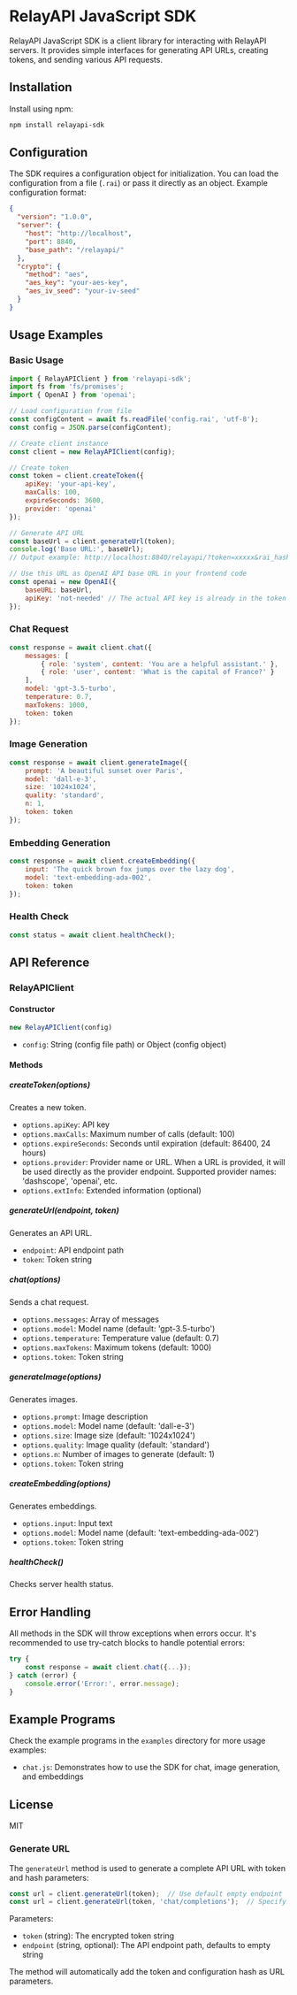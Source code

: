 # RelayAPI JavaScript SDK

RelayAPI JavaScript SDK is a client library for interacting with RelayAPI servers. It provides simple interfaces for generating API URLs, creating tokens, and sending various API requests.

## Installation

Install using npm:

```bash
npm install relayapi-sdk
```

## Configuration

The SDK requires a configuration object for initialization. You can load the configuration from a file (`.rai`) or pass it directly as an object. Example configuration format:

```json
{
  "version": "1.0.0",
  "server": {
    "host": "http://localhost",
    "port": 8840,
    "base_path": "/relayapi/"
  },
  "crypto": {
    "method": "aes",
    "aes_key": "your-aes-key",
    "aes_iv_seed": "your-iv-seed"
  }
}
```

## Usage Examples

### Basic Usage

```javascript
import { RelayAPIClient } from 'relayapi-sdk';
import fs from 'fs/promises';
import { OpenAI } from 'openai';

// Load configuration from file
const configContent = await fs.readFile('config.rai', 'utf-8');
const config = JSON.parse(configContent);

// Create client instance
const client = new RelayAPIClient(config);

// Create token
const token = client.createToken({
    apiKey: 'your-api-key',
    maxCalls: 100,
    expireSeconds: 3600,
    provider: 'openai'
});

// Generate API URL
const baseUrl = client.generateUrl(token);
console.log('Base URL:', baseUrl);
// Output example: http://localhost:8840/relayapi/?token=xxxxx&rai_hash=xxxxx

// Use this URL as OpenAI API base URL in your frontend code
const openai = new OpenAI({
    baseURL: baseUrl,
    apiKey: 'not-needed' // The actual API key is already in the token
});
```

### Chat Request

```javascript
const response = await client.chat({
    messages: [
        { role: 'system', content: 'You are a helpful assistant.' },
        { role: 'user', content: 'What is the capital of France?' }
    ],
    model: 'gpt-3.5-turbo',
    temperature: 0.7,
    maxTokens: 1000,
    token: token
});
```

### Image Generation

```javascript
const response = await client.generateImage({
    prompt: 'A beautiful sunset over Paris',
    model: 'dall-e-3',
    size: '1024x1024',
    quality: 'standard',
    n: 1,
    token: token
});
```

### Embedding Generation

```javascript
const response = await client.createEmbedding({
    input: 'The quick brown fox jumps over the lazy dog',
    model: 'text-embedding-ada-002',
    token: token
});
```

### Health Check

```javascript
const status = await client.healthCheck();
```

## API Reference

### RelayAPIClient

#### Constructor

```javascript
new RelayAPIClient(config)
```

- `config`: String (config file path) or Object (config object)

#### Methods

##### createToken(options)

Creates a new token.

- `options.apiKey`: API key
- `options.maxCalls`: Maximum number of calls (default: 100)
- `options.expireSeconds`: Seconds until expiration (default: 86400, 24 hours)
- `options.provider`: Provider name or URL. When a URL is provided, it will be used directly as the provider endpoint. Supported provider names: 'dashscope', 'openai', etc.
- `options.extInfo`: Extended information (optional)

##### generateUrl(endpoint, token)

Generates an API URL.

- `endpoint`: API endpoint path
- `token`: Token string

##### chat(options)

Sends a chat request.

- `options.messages`: Array of messages
- `options.model`: Model name (default: 'gpt-3.5-turbo')
- `options.temperature`: Temperature value (default: 0.7)
- `options.maxTokens`: Maximum tokens (default: 1000)
- `options.token`: Token string

##### generateImage(options)

Generates images.

- `options.prompt`: Image description
- `options.model`: Model name (default: 'dall-e-3')
- `options.size`: Image size (default: '1024x1024')
- `options.quality`: Image quality (default: 'standard')
- `options.n`: Number of images to generate (default: 1)
- `options.token`: Token string

##### createEmbedding(options)

Generates embeddings.

- `options.input`: Input text
- `options.model`: Model name (default: 'text-embedding-ada-002')
- `options.token`: Token string

##### healthCheck()

Checks server health status.

## Error Handling

All methods in the SDK will throw exceptions when errors occur. It's recommended to use try-catch blocks to handle potential errors:

```javascript
try {
    const response = await client.chat({...});
} catch (error) {
    console.error('Error:', error.message);
}
```

## Example Programs

Check the example programs in the `examples` directory for more usage examples:

- `chat.js`: Demonstrates how to use the SDK for chat, image generation, and embeddings

## License

MIT

### Generate URL

The `generateUrl` method is used to generate a complete API URL with token and hash parameters:

```javascript
const url = client.generateUrl(token);  // Use default empty endpoint
const url = client.generateUrl(token, 'chat/completions');  // Specify endpoint
```

Parameters:
- `token` (string): The encrypted token string
- `endpoint` (string, optional): The API endpoint path, defaults to empty string

The method will automatically add the token and configuration hash as URL parameters.
